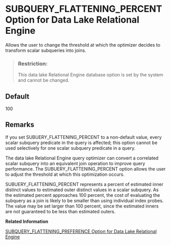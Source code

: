 <!-- loioa6581bf484f21015b11ee6c2d9aa56be -->

# SUBQUERY\_FLATTENING\_PERCENT Option for Data Lake Relational Engine

Allows the user to change the threshold at which the optimizer decides to transform scalar subqueries into joins.



> ### Restriction:  
> This data lake Relational Engine database option is set by the system and cannot be changed.



<a name="loioa6581bf484f21015b11ee6c2d9aa56be__iq_refso_961"/>

## Default

100



<a name="loioa6581bf484f21015b11ee6c2d9aa56be__iq_refso_963"/>

## Remarks

If you set SUBUERY\_FLATTENING\_PERCENT to a non-default value, every scalar subquery predicate in the query is affected; this option cannot be used selectively for one scalar subquery predicate in a query.

The data lake Relational Engine query optimizer can convert a correlated scalar subquery into an equivalent join operation to improve query performance. The SUBUERY\_FLATTENING\_PERCENT option allows the user to adjust the threshold at which this optimization occurs.

SUBUERY\_FLATTENING\_PERCENT represents a percent of estimated inner distinct values to estimated outer distinct values in a scalar subquery. As the estimated percent approaches 100 percent, the cost of evaluating the subquery as a join is likely to be smaller than using individual index probes. The value may be set larger than 100 percent, since the estimated inners are not guaranteed to be less than estimated outers.

**Related Information**  


[SUBQUERY\_FLATTENING\_PREFERENCE Option for Data Lake Relational Engine](subquery-flattening-preference-option-for-data-lake-relational-engine-a658c06.md "Allows a user to override the decisions of the optimizer when transforming (flattening) scalar or EXISTS subqueries into joins.")


